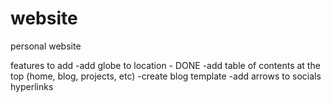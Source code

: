 # website
personal website

features to add
-add globe to location - DONE
-add table of contents at the top (home, blog, projects, etc)
-create blog template
-add arrows to socials hyperlinks 
